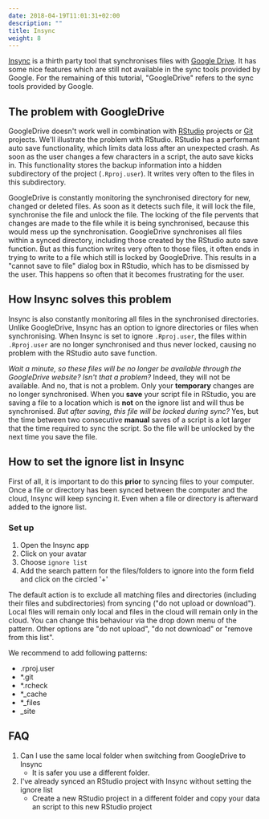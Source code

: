```yaml
---
date: 2018-04-19T11:01:31+02:00
description: ""
title: Insync
weight: 8
---
```


[Insync](https://www.insynchq.com/) is a thirth party tool that synchronises files with [Google Drive](https://www.google.be/drive/about.html). It has some nice features which are still not available in the sync tools provided by Google. For the remaining of this tutorial, "GoogleDrive" refers to the sync tools provided by Google.

## The problem with GoogleDrive

GoogleDrive doesn't work well in combination with [RStudio](https://www.rstudio.com) projects or [Git](https://git-scm.com/) projects. We'll illustrate the problem with RStudio. RStudio has a performant auto save functionality, which limits data loss after an unexpected crash. As soon as the user changes a few characters in a script, the auto save kicks in. This functionality stores the backup information into a hidden subdirectory of the project (`.Rproj.user`). It writes very often to the files in this subdirectory.

GoogleDrive is constantly monitoring the synchronised directory for new, changed or deleted files. As soon as it detects such file, it will lock the file, synchronise the file and unlock the file. The locking of the file pervents that changes are made to the file while it is being synchronised, because this would mess up the synchronisation. GoogleDrive synchronises all files within a synced directory, including those created by the RStudio auto save function. But as this function writes very often to those files, it often ends in trying to write to a file which still is locked by GoogleDrive. This results in a "cannot save to file" dialog box in RStudio, which has to be dismissed by the user. This happens so often that it becomes frustrating for the user.

## How Insync solves this problem

Insync is also constantly monitoring all files in the synchronised directories. Unlike GoogleDrive, Insync has an option to ignore directories or files when synchronising. When Insync is set to ignore `.Rproj.user`, the files within `.Rproj.user` are no longer synchronised and thus never locked, causing no problem with the RStudio auto save function.

_Wait a minute, so these files will be no longer be available through the GoogleDrive website? Isn't that a problem?_ Indeed, they will not be available. And no, that is not a problem. Only your **temporary** changes are no longer synchronised. When you **save** your script file in RStudio, you are saving a file to a location which is **not** on the ignore list and will thus be synchronised. _But after saving, this file will be locked during sync?_ Yes, but the time between two consecutive **manual** saves of a script is a lot larger that the time required to sync the script. So the file will be unlocked by the next time you save the file.
<!-- Maybe it could be helpful to also mention the disadvantages of Insync, e.g. the fact that all shared documents are scanned, taking a long time for an initial scan in our INBO network? -->

## How to set the ignore list in Insync

First of all, it is important to do this **prior** to syncing files to your computer. Once a file or directory has been synced between the computer and the cloud, Insync will keep syncing it. Even when a file or directory is afterward added to the ignore list.

### Set up

1. Open the Insync app
1. Click on your avatar
1. Choose `ignore list`<!-- I don't see 'setting' after clicking on my avatar -->
1. Add the search pattern for the files/folders to ignore into the form field<!-- What do you mean with 'form field'? --> and click on the circled '+'

The default action is to exclude all matching files and directories (including their files and subdirectories) from syncing ("do not upload or download"). Local files will remain only local and files in the cloud will remain only in the cloud. You can change this behaviour via the drop down menu of the pattern. Other options are "do not upload", "do not download" or "remove from this list".

We recommend to add following patterns:

- .rproj.user
- *.git
- *.rcheck
- *_cache
- *_files
- _site
<!-- Would it be useful to also add information on the installation or settings of insync, or will this be the subject of another tutorial?  Some subjects could be covered easily by refering to pages on https://forums.insynchq.com/c/how-to -->

## FAQ

1. Can I use the same local folder when switching from GoogleDrive to Insync
    - It is safer you use a different folder. 
1. I've already synced an RStudio project with Insync without setting the ignore list
    - Create a new RStudio project in a different folder and copy your data an script to this new RStudio project
